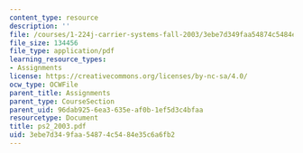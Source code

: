 ```yaml
---
content_type: resource
description: ''
file: /courses/1-224j-carrier-systems-fall-2003/3ebe7d349faa54874c5484e35c6a6fb2_ps2_2003.pdf
file_size: 134456
file_type: application/pdf
learning_resource_types:
- Assignments
license: https://creativecommons.org/licenses/by-nc-sa/4.0/
ocw_type: OCWFile
parent_title: Assignments
parent_type: CourseSection
parent_uid: 96dab925-6ea3-635e-af0b-1ef5d3c4bfaa
resourcetype: Document
title: ps2_2003.pdf
uid: 3ebe7d34-9faa-5487-4c54-84e35c6a6fb2
---
```

